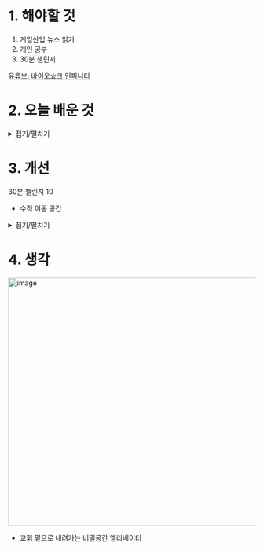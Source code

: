 
# 1. 해야할 것

1. 게임산업 뉴스 읽기 
2. 개인 공부
3. 30분 챌린지

[유튜브: 바이오쇼크 인피니티](https://www.youtube.com/watch?v=C-545Ifzses&list=PLBodQRV3bpp-LPRp3gQJby3EmOxMpSY0K&index=34)


# 2. 오늘 배운 것

<details>
<summary>접기/펼치기</summary>



## 바이오쇼크 인피니티

### 게임 개발 과정

- 스토리텔링: 플레이어의 경험에 기반한 자연스러운 스토리를 만드는 것이 중요합니다
- 동기 부여: 플레이어가 보상(무기, 체력 등)을 얻거나 게임을 완료하도록 유도하는 것입니다

### 레벨 디자인 원칙

- 예상치 못한 요소: 플레이어를 놀라게 만드는 것이 중요합니다. 예를 들어, 갑자기 바닥이 무너지는 것과 같은 요소가 있습니다
- 현실성 유지: 환상적인 요소도 현실적인 기반을 유지해야 플레이어가 현실감을 느낄 수 있습니다
- 긴장감 조성: 플레이어가 중요한 순간을 향해 나아가도록 긴장감을 조성해야 합니다
- 다양한 이동 선택지: 플레이어가 다양한 전략을 세울 수 있도록 엄폐물을 활용하는 등 이동 선택지를 늘려야 합니다
- 기타 중요한 측면: 디자이너는 미디어 다이어트(다양한 미디어 접하기)를 통해 독창적인 아이디어를 얻고, 플레이어 피드백을 수용하며, 아이디어를 최대한 확장해야 한다고 강조했습니다 

</details>




# 3. 개선

30분 챌린지 10
- 수직 이동 공간



<details>
<summary>접기/펼치기</summary>



# 🎮 Blocktober 30일 체크리스트

## 🔹 Week 1: 기본 공간 감각 익히기 (Flow & Scale)
- [ ] 1일차: 좁은 복도 (긴장감과 시야 제한)  
- [ ] 2일차: 넓은 광장 (개방감, 시야 확보)  
- [ ] 3일차: 계단 + 고저차 공간 (시야 변화를 체험)  
- [ ] 4일차: 교차로 / 분기점 (플레이어 선택 유도)  
- [ ] 5일차: 복도 → 큰 방 → 복도 (기본 레벨 루프)  
- [ ] 6일차: 전투용 사각형 아레나 (엄폐물 배치 포함)  
- [ ] 7일차: 복습 – 지금까지 만든 블록아웃 연결하기  

---

## 🔹 Week 2: 플레이어 유도 & 탐험 (Landmark & Guidance)
- [ ] 8일차: 랜드마크가 보이는 시작 지점 (멀리 보이는 목표물)  
- [ ] 9일차: 빛으로 유도되는 좁은 복도  
- [ ] 10일차: 수직 이동 공간 (엘리베이터/사다리/낭떠러지)  
- [ ] 11일차: “한눈에 보이는 길 vs 숨겨진 길” 구조  
- [ ] 12일차: 루프 구조 (시작과 끝이 연결되는 맵)  
- [ ] 13일차: 시야 차단 → 돌면 놀라움이 있는 공간  
- [ ] 14일차: 복습 – 자연스럽게 목표 지점에 도달하는 블록아웃 제작  

---

## 🔹 Week 3: 전투 & 퍼즐 구조 (Challenge & Encounter)
- [ ] 15일차: 엄폐물 + 고저차 있는 전투 공간  
- [ ] 16일차: 좁은 다리 위 전투 (위험 + 긴장감)  
- [ ] 17일차: 플레이어를 분리시키는 구조 (협동 게임 상상)  
- [ ] 18일차: 잠긴 문 + 스위치 퍼즐 (간단한 조건 달기)  
- [ ] 19일차: 위험 구역(낭떠러지, 함정) + 안전 구역 대비  
- [ ] 20일차: 연속 전투 구간 (휴식 없이 몰아치는 구조)  
- [ ] 21일차: 복습 – 퍼즐 + 전투 혼합된 블록아웃  

---

## 🔹 Week 4: 내러티브 & 몰입 (Story & Atmosphere)
- [ ] 22일차: 시작 지점 = 안전한 허브 공간  
- [ ] 23일차: 폐허 도시 / 무너진 건물 느낌 블록아웃  
- [ ] 24일차: 긴장감 있는 복도 → 갑자기 확 트이는 공간 (심리 대비)  
- [ ] 25일차: 환경 스토리텔링 (구조물 배치로 상황 전달)  
- [ ] 26일차: 보스 전용 아레나 (입장 → 클라이맥스 → 탈출 루트)  
- [ ] 27일차: 탐험형 오픈존 (중앙에 랜드마크, 주변에 작은 이벤트 구역)  
- [ ] 28일차: 플레이어 귀환 루트 (시작 지점으로 돌아오게 설계)  
- [ ] 29일차: 최종 레벨 – 지금까지 배운 것 종합 블록아웃  
- [ ] 30일차: 회고 – 한 달 작업 정리, 노트/노션 기록  

---

## ✅ 팁

* 하루에 **완성도 100%** 필요 없음 → “아이디어 스케치” 수준 OK
* 제작 툴: Unreal Engine (Geometry Editing / BSP), Unity (ProBuilder) 추천
* 공유: 트위터(X), ArtStation, 노션 → #Blocktober 태그 붙이면 피드백 받을 확률 높음
* 가장 중요한 건 **반복** + **기록**입니다.


</details>



# 4. 생각
<img width="773" height="505" alt="image" src="https://github.com/user-attachments/assets/10426cbe-969c-4851-9a4c-a09b2ee9af08" />

- 교회 밑으로 내려가는 비밀공간 엘리베이터



